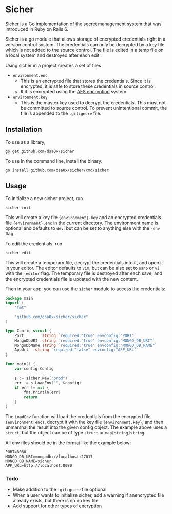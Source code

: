 # Sicher

Sicher is a Go implementation of the secret management system that was introduced in Ruby on Rails 6.

Sicher is a go module that allows storage of encrypted credentials right in a version control system. The credentials can only be decrypted by a key file which is not added to the source control. The file is edited in a temp file on a local system and destroyed after each edit.

Using sicher in a project creates a set of files

- `environment.enc`
  - This is an encrypted file that stores the credentials. Since it is encrypted, it is safe to store these credentials in source control.
  - It it is encrypted using the [AES encryption](https://pkg.go.dev/crypto/aes) system.
- `environment.key`
  - This is the master key used to decrypt the credentials. This must not be committed to source control. To prevent unintentional commit, the file is appended to the `.gitignore` file.

## Installation

To use as a library,

```shell
go get github.com/dsaOx/sicher
```

To use in the command line, install the binary:

```shell
go install github.com/dsaOx/sicher/cmd/sicher
```

## Usage

To initialize a new sicher project, run

```shell
sicher init
```

This will create a key file `{environment}.key` and an encrypted credentials file `{environment}.enc` in the current directory. The environment name is optional and defaults to `dev`, but can be set to anything else with the `-env` flag.

To edit the credentials, run

```shell
sicher edit
```

This will create a temporary file, decrypt the credentials into it, and open it in your editor. The editor defaults to `vim`, but can be also set to `nano` or `vi` with the `-editor` flag. The temporary file is destroyed after each save, and the encrypted credentials file is updated with the new content.

Then in your app, you can use the `sicher` module to access the credentials:

```go
package main
import (
	"fmt"

	"github.com/dsa0x/sicher/sicher"
)

type Config struct {
	Port        string `required:"true" envconfig:"PORT"`
	MongoDbURI  string `required:"true" envconfig:"MONGO_DB_URI"`
	MongoDbName string `required:"true" envconfig:"MONGO_DB_NAME"`
	AppUrl   string `required:"false" envconfig:"APP_URL"`
}

func main() {
	var config Config

	s := sicher.New("prod")
	err := s.LoadEnv("", &config)
	if err != nil {
		fmt.Println(err)
		return
	}
}
```

The `LoadEnv` function will load the credentials from the encrypted file `{environment.enc}`, decrypt it with the key file `{environment.key}`, and then unmarshal the result into the given config object. The example above uses a `struct`, but the object can be of type `struct` or `map[string]string`.

All env files should be in the format like the example below:

```
PORT=8080
MONGO_DB_URI=mongodb://localhost:27017
MONGO_DB_NAME=sicher
APP_URL=http://localhost:8080
```

### Todo


- Make addition to the `.gitignore` file optional
- When a user wants to initialize sicher, add a warning if anencrypted file already exists, but there is no no key file
- Add support for other types of encryption
